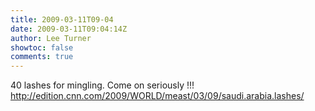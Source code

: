 ```yaml
---
title: 2009-03-11T09-04
date: 2009-03-11T09:04:14Z
author: Lee Turner
showtoc: false
comments: true
---
```


40 lashes for mingling.  Come on seriously !!! http://edition.cnn.com/2009/WORLD/meast/03/09/saudi.arabia.lashes/

